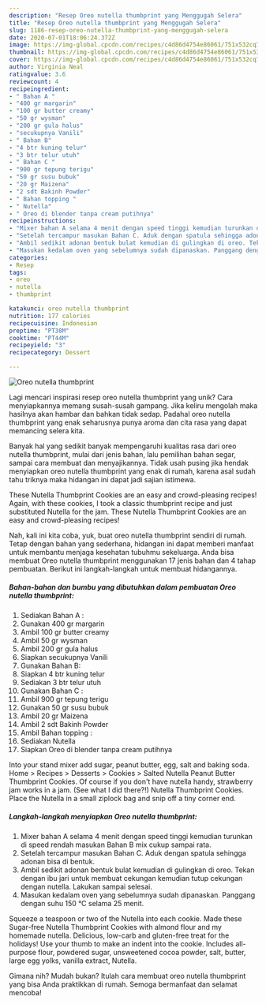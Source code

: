 ```yaml
---
description: "Resep Oreo nutella thumbprint yang Menggugah Selera"
title: "Resep Oreo nutella thumbprint yang Menggugah Selera"
slug: 1186-resep-oreo-nutella-thumbprint-yang-menggugah-selera
date: 2020-07-01T18:06:24.372Z
image: https://img-global.cpcdn.com/recipes/c4d86d4754e86061/751x532cq70/oreo-nutella-thumbprint-foto-resep-utama.jpg
thumbnail: https://img-global.cpcdn.com/recipes/c4d86d4754e86061/751x532cq70/oreo-nutella-thumbprint-foto-resep-utama.jpg
cover: https://img-global.cpcdn.com/recipes/c4d86d4754e86061/751x532cq70/oreo-nutella-thumbprint-foto-resep-utama.jpg
author: Virginia Neal
ratingvalue: 3.6
reviewcount: 4
recipeingredient:
- " Bahan A "
- "400 gr margarin"
- "100 gr butter creamy"
- "50 gr wysman"
- "200 gr gula halus"
- "secukupnya Vanili"
- " Bahan B"
- "4 btr kuning telur"
- "3 btr telur utuh"
- " Bahan C "
- "900 gr tepung terigu"
- "50 gr susu bubuk"
- "20 gr Maizena"
- "2 sdt Bakinh Powder"
- " Bahan topping "
- " Nutella"
- " Oreo di blender tanpa cream putihnya"
recipeinstructions:
- "Mixer bahan A selama 4 menit dengan speed tinggi kemudian turunkan di speed rendah masukan Bahan B mix cukup sampai rata."
- "Setelah tercampur masukan Bahan C. Aduk dengan spatula sehingga adonan bisa di bentuk."
- "Ambil sedikit adonan bentuk bulat kemudian di gulingkan di oreo. Tekan dengan ibu jari untuk membuat cekungan kemudian tutup cekungan dengan nutella. Lakukan sampai selesai."
- "Masukan kedalam oven yang sebelumnya sudah dipanaskan. Panggang dengan suhu 150 °C selama 25 menit."
categories:
- Resep
tags:
- oreo
- nutella
- thumbprint

katakunci: oreo nutella thumbprint 
nutrition: 177 calories
recipecuisine: Indonesian
preptime: "PT38M"
cooktime: "PT44M"
recipeyield: "3"
recipecategory: Dessert

---
```



![Oreo nutella thumbprint](https://img-global.cpcdn.com/recipes/c4d86d4754e86061/751x532cq70/oreo-nutella-thumbprint-foto-resep-utama.jpg)

Lagi mencari inspirasi resep oreo nutella thumbprint yang unik? Cara menyiapkannya memang susah-susah gampang. Jika keliru mengolah maka hasilnya akan hambar dan bahkan tidak sedap. Padahal oreo nutella thumbprint yang enak seharusnya punya aroma dan cita rasa yang dapat memancing selera kita.

Banyak hal yang sedikit banyak mempengaruhi kualitas rasa dari oreo nutella thumbprint, mulai dari jenis bahan, lalu pemilihan bahan segar, sampai cara membuat dan menyajikannya. Tidak usah pusing jika hendak menyiapkan oreo nutella thumbprint yang enak di rumah, karena asal sudah tahu triknya maka hidangan ini dapat jadi sajian istimewa.

These Nutella Thumbprint Cookies are an easy and crowd-pleasing recipes! Again, with these cookies, I took a classic thumbprint recipe and just substituted Nutella for the jam. These Nutella Thumbprint Cookies are an easy and crowd-pleasing recipes!


Nah, kali ini kita coba, yuk, buat oreo nutella thumbprint sendiri di rumah. Tetap dengan bahan yang sederhana, hidangan ini dapat memberi manfaat untuk membantu menjaga kesehatan tubuhmu sekeluarga. Anda bisa membuat Oreo nutella thumbprint menggunakan 17 jenis bahan dan 4 tahap pembuatan. Berikut ini langkah-langkah untuk membuat hidangannya.

<!--inarticleads1-->

##### Bahan-bahan dan bumbu yang dibutuhkan dalam pembuatan Oreo nutella thumbprint:

1. Sediakan  Bahan A :
1. Gunakan 400 gr margarin
1. Ambil 100 gr butter creamy
1. Ambil 50 gr wysman
1. Ambil 200 gr gula halus
1. Siapkan secukupnya Vanili
1. Gunakan  Bahan B:
1. Siapkan 4 btr kuning telur
1. Sediakan 3 btr telur utuh
1. Gunakan  Bahan C :
1. Ambil 900 gr tepung terigu
1. Gunakan 50 gr susu bubuk
1. Ambil 20 gr Maizena
1. Ambil 2 sdt Bakinh Powder
1. Ambil  Bahan topping :
1. Sediakan  Nutella
1. Siapkan  Oreo di blender tanpa cream putihnya


Into your stand mixer add sugar, peanut butter, egg, salt and baking soda. Home &gt; Recipes &gt; Desserts &gt; Cookies &gt; Salted Nutella Peanut Butter Thumbprint Cookies. Of course if you don&#39;t have nutella handy, strawberry jam works in a jam. (See what I did there?!) Nutella Thumbprint Cookies. Place the Nutella in a small ziplock bag and snip off a tiny corner end. 

<!--inarticleads2-->

##### Langkah-langkah menyiapkan Oreo nutella thumbprint:

1. Mixer bahan A selama 4 menit dengan speed tinggi kemudian turunkan di speed rendah masukan Bahan B mix cukup sampai rata.
1. Setelah tercampur masukan Bahan C. Aduk dengan spatula sehingga adonan bisa di bentuk.
1. Ambil sedikit adonan bentuk bulat kemudian di gulingkan di oreo. Tekan dengan ibu jari untuk membuat cekungan kemudian tutup cekungan dengan nutella. Lakukan sampai selesai.
1. Masukan kedalam oven yang sebelumnya sudah dipanaskan. Panggang dengan suhu 150 °C selama 25 menit.


Squeeze a teaspoon or two of the Nutella into each cookie. Made these Sugar-free Nutella Thumbprint Cookies with almond flour and my homemade nutella. Delicious, low-carb and gluten-free treat for the holidays! Use your thumb to make an indent into the cookie. Includes all-purpose flour, powdered sugar, unsweetened cocoa powder, salt, butter, large egg yolks, vanilla extract, Nutella. 

Gimana nih? Mudah bukan? Itulah cara membuat oreo nutella thumbprint yang bisa Anda praktikkan di rumah. Semoga bermanfaat dan selamat mencoba!
